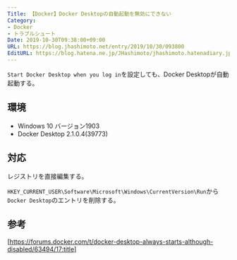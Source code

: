 ```yaml
---
Title: 【Docker】Docker Desktopの自動起動を無効にできない
Category:
- Docker
- トラブルシュート
Date: 2019-10-30T09:38:00+09:00
URL: https://blog.jhashimoto.net/entry/2019/10/30/093800
EditURL: https://blog.hatena.ne.jp/JHashimoto/jhashimoto.hatenadiary.jp/atom/entry/26006613457869082
---
```


`Start Docker Desktop when you log in`を設定しても、Docker Desktopが自動起動する。

## 環境
* Windows 10 バージョン1903
* Docker Desktop 2.1.0.4(39773)

<!-- more -->

## 対応
レジストリを直接編集する。

`HKEY_CURRENT_USER\Software\Microsoft\Windows\CurrentVersion\Run`から`Docker Desktop`のエントリを削除する。

## 参考
[https://forums.docker.com/t/docker-desktop-always-starts-although-disabled/63494/17:title]

